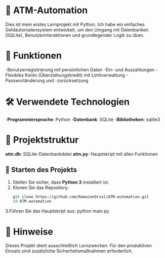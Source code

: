 # 🏧 ATM-Automation
Dies ist mein erstes Lernprojekt mit Python. Ich habe ein einfaches Geldautomatensystem entwickelt, um den Umgang mit Datenbanken (SQLite), Benutzerinteraktionen und grundlegender Logik zu üben.

# 🔧 Funktionen
-Benutzerregistrierung mit persönlichen Daten
-Ein- und Auszahlungen
-Flexibles Konto (Überziehungskredit) mit Limitverwaltung
-Passwortänderung und -zurücksetzung

# 🛠️ Verwendete Technologien
-**Programmiersprache**: Python
-**Datenbank**: SQLite
-**Bibliotheken**: sqlite3

# 📂 Projektstruktur
**atm.db**: SQLite-Datenbankdatei
**atm.py**: Hauptskript mit allen Funktionen

## 🚀 Starten des Projekts

1. Stellen Sie sicher, dass **Python 3** installiert ist.
2. Klonen Sie das Repository:
   ```bash
   git clone https://github.com/RamazanOrsal/ATM-automation.git
   cd ATM-automation

3.Führen Sie das Hauptskript aus:
  python main.py


# 📌 Hinweise
Dieses Projekt dient ausschließlich Lernzwecken.
Für den produktiven Einsatz sind zusätzliche Sicherheitsmaßnahmen erforderlich.
